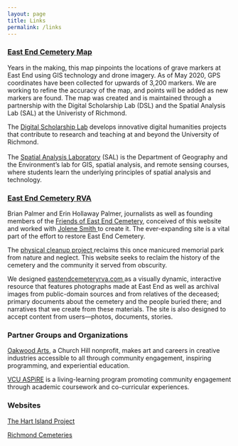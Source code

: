 ```yaml
---
layout: page
title: Links
permalink: /links
---
```

### [East End Cemetery Map](https://dsl.richmond.edu/eastend/#loc=18/37.53651812109586/-77.387872338295)

Years in the making, this map pinpoints the locations of grave markers at East End using GIS technology and drone imagery. As of May 2020, GPS coordinates have been collected for upwards of 3,200 markers. We are working to refine the accuracy of the map, and points will be added as new markers are found. The map was created and is maintained through a partnership with the Digital Scholarship Lab (DSL) and the Spatial Analysis Lab (SAL) at the Univeristy of Richmond.

The [Digital Scholarship Lab](https://dsl.richmond.edu/) develops innovative digital humanities projects that contribute to research and teaching at and beyond the University of Richmond.\
\
The [Spatial Analysis Laboratory](https://geography.richmond.edu/spatial-analysis-lab/) (SAL) is the Department of Geography and the Environment’s lab for GIS, spatial analysis, and remote sensing courses, where students learn the underlying principles of spatial analysis and technology.

### [East End Cemetery RVA](https://eastendcemeteryrva.com/)

Brian Palmer and Erin Hollaway Palmer, journalists as well as founding members of the [Friends of East End Cemetery](https://friendsofeastend.com/), conceived of this website and worked with [Jolene Smith ](https://jolenesmith.net/post/eecwp/)to create it. The ever-expanding site is a vital part of the effort to restore East End Cemetery.

The [physical cleanup project ](https://eastendcemetery.wordpress.com/)reclaims this once manicured memorial park from nature and neglect. This website seeks to reclaim the history of the cemetery and the community it served from obscurity.

We designed [eastendcemeteryrva.com ](http://eastendcemeteryrva.com/)as a visually dynamic, interactive resource that features photographs made at East End as well as archival images from public-domain sources and from relatives of the deceased; primary documents about the cemetery and the people buried there; and narratives that we create from these materials. The site is also designed to accept content from users—photos, documents, stories.

### Partner Groups and Organizations

[Oakwood Arts](https://oakwoodarts.org/), a Church Hill nonprofit, makes art and careers in creative industries accessible to all through community engagement, inspiring programming, and experiential education.

[VCU ASPiRE](https://aspire.vcu.edu/) is a living-learning program promoting community engagement through academic coursework and co-curricular experiences.

### Websites

[The Hart Island Project](https://www.hartisland.net/)

[Richmond Cemeteries](https://www.richmondcemeteries.org/)